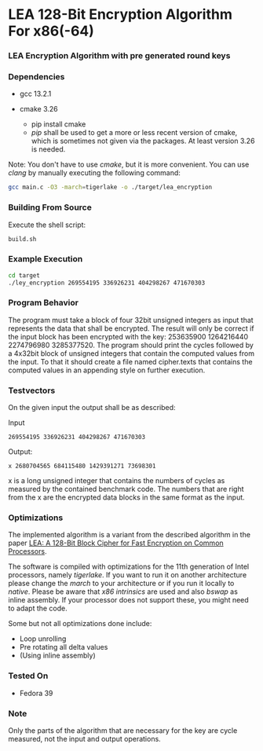 # LEA 128-Bit Encryption Algorithm For x86(-64)

### LEA Encryption Algorithm with pre generated round keys

### Dependencies
* gcc 13.2.1

* cmake 3.26
    * pip install cmake
    * *pip* shall be used to get a more or less recent version of cmake,
      which is sometimes not given via the packages. At least version 3.26 is needed.

Note: You don't have to use *cmake*, but it is more convenient.
You can use *clang* by manually executing the following command:
```bash
gcc main.c -O3 -march=tigerlake -o ./target/lea_encryption
```
### Building From Source

Execute the shell script:
````bash
build.sh
````

### Example Execution

```bash
cd target
./ley_encryption 269554195 336926231 404298267 471670303
```

### Program Behavior
The program must take a block of four 32bit unsigned integers as
input that represents the data that shall be encrypted.
The result will only be correct if the input block has been
encrypted with the key: 253635900 1264216440 2274796980 3285377520.
The program should print the cycles followed by a 4x32bit block of
unsigned integers that contain the computed values from the input.
To that it should create a file named cipher.texts that contains
the computed values in an appending style on further execution.

### Testvectors

On the given input the output shall be as described:

Input
```
269554195 336926231 404298267 471670303
```

Output:
```
x 2680704565 684115480 1429391271 73698301
```
x is a long unsigned integer that contains the numbers of cycles as measured
by the contained benchmark code. The numbers that are right from the x 
are the encrypted data blocks in the same format as the input.

### Optimizations
The implemented algorithm is a variant from the described algorithm
in the paper [LEA: A 128-Bit Block Cipher for Fast Encryption on Common Processors](https://seed.kisa.or.kr/kisa/algorithm/EgovLeaInfo.do).

The software is compiled with optimizations for the 11th generation of
Intel processors, namely *tigerlake*.
If you want to run it on another architecture please change the *march* to your architecture
or if you run it locally to *native*.
Please be aware that *x86 intrinsics* are used and also *bswap* as inline assembly.
If your processor does not support these, you might need to adapt the code.

Some but not all optimizations done include:
 * Loop unrolling
 * Pre rotating all delta values 
 * (Using inline assembly) 

### Tested On

* Fedora 39
  
### Note
Only the parts of the algorithm that are necessary for the key
are cycle measured, not the input and output operations.

